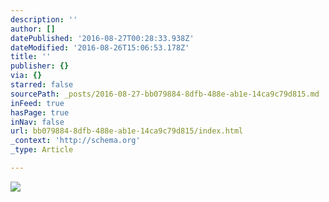 ```yaml
---
description: ''
author: []
datePublished: '2016-08-27T00:28:33.938Z'
dateModified: '2016-08-26T15:06:53.178Z'
title: ''
publisher: {}
via: {}
starred: false
sourcePath: _posts/2016-08-27-bb079884-8dfb-488e-ab1e-14ca9c79d815.md
inFeed: true
hasPage: true
inNav: false
url: bb079884-8dfb-488e-ab1e-14ca9c79d815/index.html
_context: 'http://schema.org'
_type: Article

---
```

![](https://the-grid-user-content.s3-us-west-2.amazonaws.com/0852e853-5f8e-4617-a350-3d71edfb7ebc.jpg)